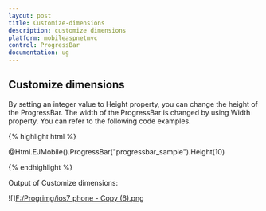 ```yaml
---
layout: post
title: Customize-dimensions
description: customize dimensions
platform: mobileaspnetmvc
control: ProgressBar
documentation: ug
---
```


## Customize dimensions

By setting an integer value to Height property, you can change the height of the ProgressBar. The width of the ProgressBar is changed by using Width property. You can refer to the following code examples.

{% highlight html %}

@Html.EJMobile().ProgressBar("progressbar_sample").Height(10)

{% endhighlight %}

Output of Customize dimensions:

![][F:/Progrimg/ios7_phone - Copy (6).png](Customize-dimensions_images/Customize-dimensions_img1.png)



